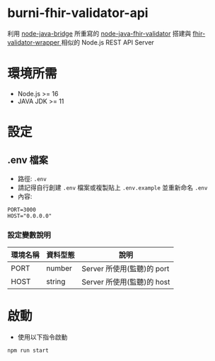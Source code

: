 # burni-fhir-validator-api

利用 [node-java-bridge](https://github.com/MarkusJx/node-java-bridge) 所重寫的 [node-java-fhir-validator](https://github.com/Chinlinlee/node-java-fhir-validator) 搭建與 [fhir-validator-wrapper
](https://github.com/inferno-framework/fhir-validator-wrapper) 相似的 Node.js REST API Server

# 環境所需
- Node.js >= 16
- JAVA JDK >= 11

# 設定
## .env 檔案
- 路徑: `.env`
- 請記得自行創建 `.env` 檔案或複製貼上 `.env.example` 並重新命名 `.env`
- 內容:
```text
PORT=3000
HOST="0.0.0.0"
```
### 設定變數說明

環境名稱 | 資料型態 | 說明
---------|----------|---------
 PORT | number | Server 所使用(監聽)的 port
 HOST | string | Server 所使用(監聽)的 host

# 啟動
- 使用以下指令啟動

```bash
npm run start
```